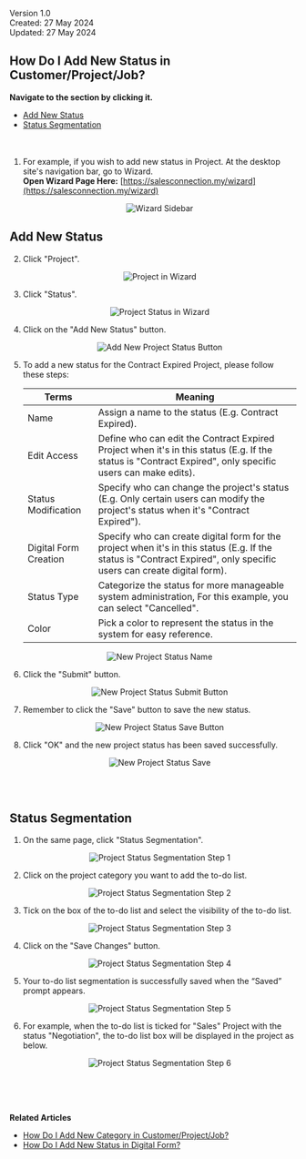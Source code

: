 Version 1.0<br>
Created: 27 May 2024<br>
Updated: 27 May 2024<br>
## How Do I Add New Status in Customer/Project/Job?

**Navigate to the section by clicking it.**<br>

- [Add New Status](#section1)<br>
- [Status Segmentation](#section2)
<br><br><br>

1. For example, if you wish to add new status in Project. At the desktop site's navigation bar, go to Wizard.<br>
   **Open Wizard Page Here:** [https://salesconnection.my/wizard](https://salesconnection.my/wizard)<br>
 
   <p align="center">
     <img src="img/Wizard_Sidebar.png" alt="Wizard Sidebar">
   </p>

<a id="section1"></a>

## Add New Status

2. Click "Project".<br>

   <p align="center">
     <img src="img/Project_In_Wizard.png" alt="Project in Wizard">
   </p>
 
3. Click "Status".<br>

   <p align="center">
     <img src="img/Project_Status_In_Wizard.png" alt="Project Status in Wizard">
   </p>

4. Click on the "Add New Status" button.<br>

   <p align="center">
     <img src="img/Add_New_Project_Status_Button.png" alt="Add New Project Status Button">
   </p>

5. To add a new status for the Contract Expired Project, please follow these steps:<br>

   | Terms | Meaning |
   |-------|---------|
   | Name | Assign a name to the status (E.g. Contract Expired). |
   | Edit Access | Define who can edit the Contract Expired Project when it's in this status (E.g. If the status is "Contract Expired", only specific users can make edits). |
   | Status Modification | Specify who can change the project's status (E.g. Only certain users can modify the project's status when it's "Contract Expired"). |
   | Digital Form Creation | Specify who can create digital form for the project when it's in this status (E.g. If the status is "Contract Expired", only specific users can create digital form). |
   | Status Type | Categorize the status for more manageable system administration, For this example, you can select "Cancelled". |
   | Color | Pick a color to represent the status in the system for easy reference. |

   <p align="center">
     <img src="img/New_Project_Status_Name.png" alt="New Project Status Name">
   </p>

7. Click the "Submit" button.<br>

   <p align="center">
     <img src="img/New_Project_Status_Submit_Button.png" alt="New Project Status Submit Button">
   </p>

8. Remember to click the "Save" button to save the new status.<br>

   <p align="center">
     <img src="img/New_Project_Status_Save_Button.png" alt="New Project Status Save Button">
   </p>

9. Click "OK" and the new project status has been saved successfully.<br>

   <p align="center">
     <img src="img/New_Project_Status_Save.png" alt="New Project Status Save">
   </p>
   <br><br>

<a id="section2"></a>

## Status Segmentation

1. On the same page, click "Status Segmentation".
     
   <p align="center">
     <img src="img2/Project_Status_Segmentation_Step_1.png" alt="Project Status Segmentation Step 1">
   </p>

2. Click on the project category you want to add the to-do list.<br>

   <p align="center">
     <img src="img2/Project_Status_Segmentation_Step_2.png" alt="Project Status Segmentation Step 2">
   </p>

3. Tick on the box of the to-do list and select the visibility of the to-do list.

   <p align="center">
     <img src="img2/Project_Status_Segmentation_Step_3.png" alt="Project Status Segmentation Step 3">
   </p>
  
4. Click on the "Save Changes" button.

   <p align="center">
     <img src="img2/Project_Status_Segmentation_Step_4.png" alt="Project Status Segmentation Step 4">
   </p>
  
5. Your to-do list segmentation is successfully saved when the “Saved” prompt appears.

   <p align="center">
     <img src="img2/Project_Status_Segmentation_Step_5.png" alt="Project Status Segmentation Step 5">
   </p>

6. For example, when the to-do list is ticked for "Sales" Project with the status "Negotiation", the to-do list box will be displayed in the project as below.

   <p align="center">
     <img src="img2/Project_Status_Segmentation_Step_6.png" alt="Project Status Segmentation Step 6">
   </p>
   <br><br><br>

**Related Articles**<br>
- [How Do I Add New Category in Customer/Project/Job?](Add_New_Category_in_Customer_Project_Job.md)
- [How Do I Add New Status in Digital Form?](Add_New_Status_in_Digital_Form.md)

